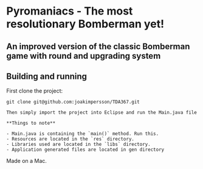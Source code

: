 # Pyromaniacs - The most resolutionary Bomberman yet!

## An improved version of the classic Bomberman game with round and upgrading system

## Building and running

First clone the project:

    git clone git@github.com:joakimpersson/TDA367.git

    Then simply import the project into Eclipse and run the Main.java file

    **Things to note**

    - Main.java is containing the `main()` method. Run this.
    - Resources are located in the `res` directory.
    - Libraries used are located in the `libs` directory.
    - Application generated files are located in gen directory


Made on a Mac.
